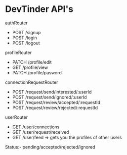 # DevTinder API's

authRouter
- POST /signup
- POST /login
- POST /logout

profileRouter
- PATCH /profile/edit
- GET /profile/view
- PATCH /profile/pasword

connectionRequestRouter
- POST /request/send/interested/:userId
- POST /request/send/ignored/:userId
- POST /request/review/accepted/:requestId
- POST /request/review/rejected/:requestId

userRouter
- GET /user/connections
- GET /user/request/received
- GET /user/feed => gets you the profiles of other users

Status:- pending/accepted/rejected/ignored